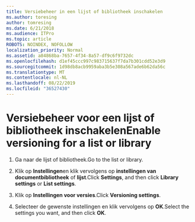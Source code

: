 ```yaml
---
title: Versiebeheer in een lijst of bibliotheek inschakelen
ms.author: toresing
author: tomresing
ms.date: 6/21/2018
ms.audience: ITPro
ms.topic: article
ROBOTS: NOINDEX, NOFOLLOW
localization_priority: Normal
ms.assetid: a84868ba-7657-4f34-8a57-df9c6f9732dc
ms.openlocfilehash: d1ef45ccc997c983715637f7da7b301cdd52e3d9
ms.sourcegitcommit: 1d98db8acb9959aba3b5e308a567ade6b62da56c
ms.translationtype: MT
ms.contentlocale: nl-NL
ms.lasthandoff: 08/22/2019
ms.locfileid: "36527430"
---
```

# <a name="enable-versioning-for-a-list-or-library"></a><span data-ttu-id="bac9a-102">Versiebeheer voor een lijst of bibliotheek inschakelen</span><span class="sxs-lookup"><span data-stu-id="bac9a-102">Enable versioning for a list or library</span></span>

1. <span data-ttu-id="bac9a-103">Ga naar de lijst of bibliotheek.</span><span class="sxs-lookup"><span data-stu-id="bac9a-103">Go to the list or library.</span></span>
    
2. <span data-ttu-id="bac9a-104">Klik op **Instellingen**en klik vervolgens op **instellingen van documentbibliotheek** of **lijst**.</span><span class="sxs-lookup"><span data-stu-id="bac9a-104">Click **Settings**, and then click **Library settings** or **List settings**.</span></span>
    
3. <span data-ttu-id="bac9a-105">Klik op **Instellingen voor versies**.</span><span class="sxs-lookup"><span data-stu-id="bac9a-105">Click **Versioning settings**.</span></span>
    
4. <span data-ttu-id="bac9a-106">Selecteer de gewenste instellingen en klik vervolgens op **OK**.</span><span class="sxs-lookup"><span data-stu-id="bac9a-106">Select the settings you want, and then click **OK**.</span></span>
    

